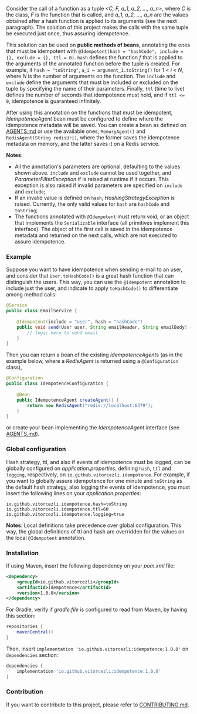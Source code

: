 Consider the call of a function as a tuple *<C, F, a_1, a_2, ..., a_n>*, where
*C* is the class, *F* is the function that is called, and *a_1, a_2, ..., a_n*
are the values obtained after a hash function is applied to its arguments (see
the next paragraph). The solution of this project makes the calls with the
same tuple be executed just once, thus assuring idempotence.

This solution can be used on **public methods of beans**, annotating the ones
that must be idempotent with `@Idempotent(hash = "hashCode", include = {},
exclude = {}, ttl = 0)`. `hash` defines the function *f* that is applied to
the arguments of the annotated function before the tuple is created. For example,
if `hash = "toString"`, `a_i = argument_1.toString()` for *1 < i < N*, where *N*
is the number of arguments on the function. The `include` and `exclude` define
the arguments that must be included or excluded on the tuple by specifying the
name of their parameters. Finally, `ttl` (time to live) defines the number of
seconds that idempotence must hold, and if `ttl <= 0`, idempotence is guaranteed
infinitely.

After using this annotation on the functions that must be idempotent,
*IdempotenceAgent* bean must be configured to define where the idempotence
metadata will be saved. You can create a bean as defined on
[AGENTS.md](doc/AGENTS.md) or use the available ones, `MemoryAgent()` and
`RedisAgent(String redisUri)`, where the former saves the idempotence metadata
on memory, and the latter saves it on a Redis service.

**Notes**:

- All the annotation's parameters are optional, defaulting to the values 
  shown above. `include` and `exclude` cannot be used together, and
  *ParameterFilterException* if is raised at runtime if it occurs. This
  exception is also raised if invalid parameters are specified on `include`
  and `exclude`;
- If an invalid value is defined on `hash`, *HashingStrategyException* is
  raised. Currently, the only valid values for `hash` are `hashCode` and
  `toString`;
- The functions annotated with `@Idempotent` must return void, or an object
  that implements the `Serializable` interface (all primitives implement this
  interface). The object of the first call is saved in the idempotence
  metadata and returned on the next calls, which are not executed to assure
  idempotence.

### Example

Suppose you want to have idempotence when sending e-mail to an user, and consider
that `User.toHashCode()` is a great hash function that can distinguish the users.
This way, you can use the `@Idempotent` annotation to include just the user, and
indicate to apply `toHashCode()` to differentiate among method calls:

```java
@Service
public class EmailService {
    
    @Idempotent(include = "user", hash = "hashCode")
    public void send(User user, String emailHeader, String emailBody) {
        // logic here to send email
    }
}
```

Then you can return a bean of the existing *IdempotenceAgent*s (as in the
example below, where a *RedisAgent* is returned using a `@Configuration` class),

```java
@Configuration
public class IdempotenceConfiguration {
    
    @Bean
    public IdempotenceAgent createAgent() {
        return new RedisAgent("redis://localhost:6379");
    }
}
```

or create your bean implementing the *IdempotenceAgent* interface
(see [AGENTS.md](doc/AGENTS.md)).

### Global configuration

Hash strategy, ttl, and also if events of idempotence must be logged, can be
globally configured on _application.properties_, defining `hash`, `ttl`
and `logging`, respectively, on `io.github.vitorcezli.idempotence`. For
example, if you want to globally assure idempotence for one minute and
`toString` as the default hash strategy, also logging the events of idempotence,
you must insert the following lines on your _application.properties_:

```
io.github.vitorcezli.idempotence.hash=toString
io.github.vitorcezli.idempotence.ttl=60
io.github.vitorcezli.idempotence.logging=true
```

**Notes**: Local definitions take precedence over global configuration. This
way, the global definitions of ttl and hash are overridden for the values
on the local `@Idempotent` annotation.

### Installation

If using Maven, insert the following dependency on your *pom.xml* file:

```xml
<dependency>
    <groupId>io.github.vitorcezli</groupId>
    <artifactId>idempotence</artifactId>
    <version>1.0.0</version>
</dependency>
```

For Gradle, verify if *gradle.file* is configured to read from Maven, by having
this section:

```gradle
repositories {
    mavenCentral()
}
```

Then, insert `implementation 'io.github.vitorcezli:idempotence:1.0.0'` on
`dependencies` section:

```gradle
dependencies {
    implementation 'io.github.vitorcezli:idempotence:1.0.0'
}
```

### Contribution

If you want to contribute to this project, please refer to
[CONTRIBUTING.md](doc/CONTRIBUTING.md).